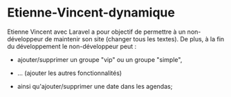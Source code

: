 Etienne-Vincent-dynamique
=========================

Etienne Vincent avec Laravel a pour objectif de permettre à un non-développeur de maintenir son site (changer tous les textes). De plus, à la fin du développement le non-développeur peut : 

- ajouter/supprimer un groupe "vip" ou un groupe "simple",

- ... (ajouter les autres fonctionnalités)

- ainsi qu'ajouter/supprimer une date dans les agendas;
